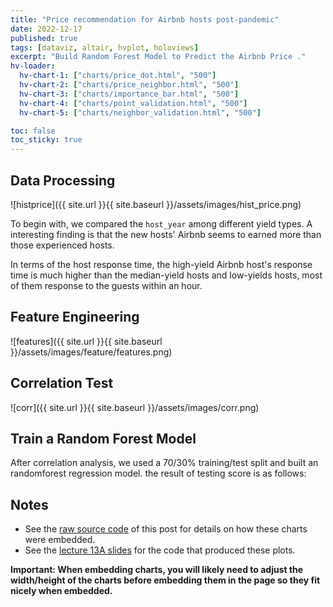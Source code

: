 ```yaml
---
title: "Price recommendation for Airbnb hosts post-pandemic"
date: 2022-12-17
published: true
tags: [dataviz, altair, hvplot, holoviews]
excerpt: "Build Random Forest Model to Predict the Airbnb Price ."
hv-loader:
  hv-chart-1: ["charts/price_dot.html", "500"]
  hv-chart-2: ["charts/price_neighbor.html", "500"]
  hv-chart-3: ["charts/importance_bar.html", "500"]
  hv-chart-4: ["charts/point_validation.html", "500"]
  hv-chart-5: ["charts/neighbor_validation.html", "500"]

toc: false
toc_sticky: true
---
```



## Data Processing

![histprice]({{ site.url }}{{ site.baseurl }}/assets/images/hist_price.png)

To begin with, we compared the `host_year` among different yield types. A interesting finding is that the new hosts' Airbnb seems to earned more than those experienced hosts.
<div id="hv-chart-1"></div>  

In terms of the host response time, the high-yield Airbnb host's response time is much higher than the median-yield hosts and low-yields hosts, most of them response to the guests within an hour.
<div id="hv-chart-2"></div> 

## Feature Engineering

![features]({{ site.url }}{{ site.baseurl }}/assets/images/feature/features.png)

## Correlation Test

![corr]({{ site.url }}{{ site.baseurl }}/assets/images/corr.png)


## Train a Random Forest Model

After correlation analysis, we used a 70/30% training/test split and built an randomforest regression model. the result of testing score is as follows:




<div id="hv-chart-3"></div> 

<div id="hv-chart-4"></div> 

<div id="hv-chart-5"></div> 



## Notes

- See the [raw source code]([https://raw.githubusercontent.com/MUSA-550-Fall-2021/github-pages-starter/main/_posts/2021-11-29-measles-charts.md](https://raw.githubusercontent.com/MUSA-550-Fall-2022/github-pages-starter/main/_posts/2019-04-13-measles-charts.md)) of this post for details on how these charts were embedded.
- See the [lecture 13A slides](https://github.com/MUSA-550-Fall-2022/week-13/blob/main/lecture-13A.ipynb) for the code that produced these plots.

**Important: When embedding charts, you will likely need to adjust the width/height of the charts before embedding them in the page so they fit nicely when embedded.**
